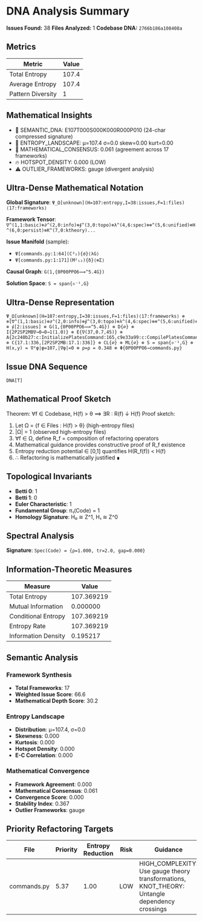 # DNA Analysis Summary

**Issues Found:** 38
**Files Analyzed:** 1
**Codebase DNA:** `2766b186a108408a`

## Metrics

| Metric | Value |
|--------|-------|
| Total Entropy | 107.4 |
| Average Entropy | 107.4 |
| Pattern Diversity | 1 |

## Mathematical Insights

- 🧬 SEMANTIC_DNA: E107T000S000K000R000P010 (24-char compressed signature)
- 🌄 ENTROPY_LANDSCAPE: μ=107.4 σ=0.0 skew=0.00 kurt=0.00
- 🔬 MATHEMATICAL_CONSENSUS: 0.061 (agreement across 17 frameworks)
- 🔥 HOTSPOT_DENSITY: 0.000 (LOW)
- ⚠️  OUTLIER_FRAMEWORKS: gauge (divergent analysis)

## Ultra-Dense Mathematical Notation

**Global Signature**: `Ψ_Ω[unknown](H=107:entropy,I=38:issues,F=1:files)⟨17:frameworks⟩`

**Framework Tensor**: `∇^(1,1:basic)⊗∂^(2,0:info)⊗∮^(3,0:topo)⊗λ^(4,6:spec)⊗⊗^(5,6:unified)⊗H^(6,0:persist)⊗K^(7,0:ktheory)...`

**Issue Manifold** (sample):
- `Ψ[commands.py:1:64](C³₂){σ}⟨λG⟩`
- `Ψ[commands.py:1:171](M²₁₂){δ}⟨⊗Σ⟩`

**Causal Graph**: `G(1,{0P00PPO6⟹^5.4G})`

**Solution Space**: `S = span{⟡⁻¹,G}`

## Ultra-Dense Representation

```
Ψ_Ω[unknown](H=107:entropy,I=38:issues,F=1:files)⟨17:frameworks⟩ ⊗ ⊗[∇^(1,1:basic)⊗∂^(2,0:info)⊗∮^(3,0:topo)⊗λ^(4,6:spec)⊗⊗^(5,6:unified)⊗H^(6,0:persist)⊗K^(7,0:ktheory)⊗∞^(8,0:ultimate)⊗⟂^(9,0:percol)⊗Ω^(10,1:random)⊗G^(11,15:gauge)⊗S^(12,1:spin)⊗⟡^(13,0:knot)⊗M^(14,0:matroid)⊗C^(15,1:category)⊗T^(16,6:tropical)⊗Σ^(17,1:advanced)] ⊗ ∮[2:issues] ⊗ G(1,{0P00PPO6⟹^5.4G}) ⊗ D{∅} ⊗ I{2P2SP2MB∇→0→0→1(1.0)} ⊗ E{∇(37,0.7,45)} ⊗ A{2c240b27:c:InitializePlatesCommand:165,c9e33a99:c:CompilePlatesCommand:229,ca59121f:c:RunPlatesCommand:293,e98848d6:c:DeleteSelectedStepsCommand:407,5b78a1e1:c:AddStepCommand:361,ae1da4b2:c:DeleteSelectedPlatesCommand:100,e23a01e5:c:ShowEditPlateConfigDialogCommand:134,8028ea8e:c:SavePipelineCommand:517,eeda9f27:f:execute:524,6e276642:c:ShowEditStepDialogCommand:457} ⊗ C{17.1:336,[2P2SP2MB:17.1:336]} ⊗ CL{∅} ⊗ ML{∅} ⊗ S = span{⟡⁻¹,G} ⊗ H(x,y) = ∇²φ|φ=107,|∇φ|=0 ⊗ ρ=ρ = 0.348 ⊗ Φ{0P00PPO6→commands.py}
```

## Issue DNA Sequence

```
DNA[T]
```

## Mathematical Proof Sketch

Theorem: ∀f ∈ Codebase, H(f) > θ ⟹ ∃R : R(f) ↓ H(f)
Proof sketch:
1. Let Ω = {f ∈ Files : H(f) > θ} (high-entropy files)
2. |Ω| = 1 (observed high-entropy files)
3. ∀f ∈ Ω, define R_f = composition of refactoring operators
4. Mathematical guidance provides constructive proof of R_f existence
5. Entropy reduction potential ∈ [0,1] quantifies H(R_f(f)) < H(f)
6. ∴ Refactoring is mathematically justified ∎

## Topological Invariants

- **Betti 0**: 1
- **Betti 1**: 0
- **Euler Characteristic**: 1
- **Fundamental Group**: π₁(Code) = 1
- **Homology Signature**: H₀ ≅ Z^1, H₁ ≅ Z^0

## Spectral Analysis

**Signature**: `Spec(Code) = {ρ=1.000, tr=2.0, gap=0.000}`

## Information-Theoretic Measures

| Measure | Value |
|---------|-------|
| Total Entropy | 107.369219 |
| Mutual Information | 0.000000 |
| Conditional Entropy | 107.369219 |
| Entropy Rate | 107.369219 |
| Information Density | 0.195217 |

## Semantic Analysis

### Framework Synthesis
- **Total Frameworks**: 17
- **Weighted Issue Score**: 66.6
- **Mathematical Depth Score**: 30.2

### Entropy Landscape
- **Distribution**: μ=107.4, σ=0.0
- **Skewness**: 0.000
- **Kurtosis**: 0.000
- **Hotspot Density**: 0.000
- **E-C Correlation**: 0.000

### Mathematical Convergence
- **Framework Agreement**: 0.000
- **Mathematical Consensus**: 0.061
- **Convergence Score**: 0.000
- **Stability Index**: 0.367
- **Outlier Frameworks**: gauge

## Priority Refactoring Targets

| File | Priority | Entropy Reduction | Risk | Guidance |
|------|----------|-------------------|------|----------|
| commands.py | 5.37 | 1.00 | LOW | HIGH_COMPLEXITY: Use gauge theory transformations, KNOT_THEORY: Untangle dependency crossings |
